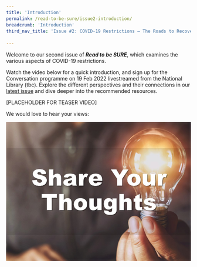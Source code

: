```yaml
---
title: 'Introduction'
permalink: /read-to-be-sure/issue2-introduction/
breadcrumb: 'Introduction'
third_nav_title: 'Issue #2: COVID-19 Restrictions — The Roads to Recovery'

---
```


Welcome to our second issue of ***Read to be SURE***, which examines the various aspects of COVID-19 restrictions.

Watch the video below for a quick introduction, and sign up for the Conversation programme on 19 Feb 2022 livestreamed from the National Library (tbc). Explore the different perspectives and their connections in our [latest issue](/read-to-be-sure/issue2-perspectives/)  and dive deeper into the recommended resources.

[PLACEHOLDER FOR TEASER VIDEO]

We would love to hear your views:

![](../images/rtbs2-share-your-thoughts.JPG)




